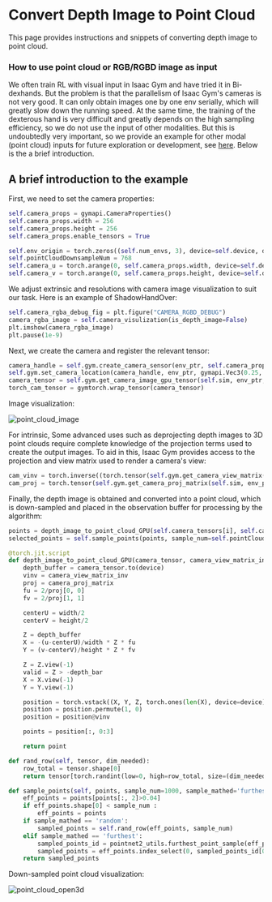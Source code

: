 # Convert Depth Image to Point Cloud

This page provides instructions and snippets of converting depth image to point cloud.

### How to use point cloud or RGB/RGBD image as input

We often train RL with visual input in Isaac Gym and have tried it in Bi-dexhands. But the problem is that the parallelism of Isaac Gym's cameras is not very good. It can only obtain images one by one env serially, which will greatly slow down the running speed. At the same time, the training of the dexterous hand is very difficult and greatly depends on the high sampling efficiency, so we do not use the input of other modalities. But this is undoubtedly very important, so we provide an example for other modal (point cloud) inputs for future exploration or development, see [here](https://github.com/PKU-MARL/DexterousHands/blob/main/bi-dexhands/tasks/shadow_hand_point_cloud.py). Below is the a brief introduction.

## A brief introduction to the example

First, we need to set the camera properties:
```python
self.camera_props = gymapi.CameraProperties()
self.camera_props.width = 256
self.camera_props.height = 256
self.camera_props.enable_tensors = True

self.env_origin = torch.zeros((self.num_envs, 3), device=self.device, dtype=torch.float)
self.pointCloudDownsampleNum = 768
self.camera_u = torch.arange(0, self.camera_props.width, device=self.device)
self.camera_v = torch.arange(0, self.camera_props.height, device=self.device)
```

We adjust extrinsic and resolutions with camera image visualization to suit our task. Here is an example of ShadowHandOver:

```python
self.camera_rgba_debug_fig = plt.figure("CAMERA_RGBD_DEBUG")
camera_rgba_image = self.camera_visulization(is_depth_image=False)
plt.imshow(camera_rgba_image)
plt.pause(1e-9)
```

Next, we create the camera and register the relevant tensor:
```python
camera_handle = self.gym.create_camera_sensor(env_ptr, self.camera_props)
self.gym.set_camera_location(camera_handle, env_ptr, gymapi.Vec3(0.25, -0.5, 0.75), gymapi.Vec3(-0.24, -0.5, 0))
camera_tensor = self.gym.get_camera_image_gpu_tensor(self.sim, env_ptr, camera_handle, gymapi.IMAGE_DEPTH)
torch_cam_tensor = gymtorch.wrap_tensor(camera_tensor)
```

Image visualization:

![point_cloud_image](/img/isaacgym_img/point_cloud_image.png)

For intrinsic, Some advanced uses such as deprojecting depth images to 3D point clouds require complete knowledge of the projection terms used to create the output images. To aid in this, Isaac Gym provides access to the projection and view matrix used to render a camera's view:

```python
cam_vinv = torch.inverse((torch.tensor(self.gym.get_camera_view_matrix(self.sim, env_ptr, camera_handle)))).to(self.device)
cam_proj = torch.tensor(self.gym.get_camera_proj_matrix(self.sim, env_ptr, camera_handle), device=self.device)
```

Finally, the depth image is obtained and converted into a point cloud, which is down-sampled and placed in the observation buffer for processing by the algorithm:

```python
points = depth_image_to_point_cloud_GPU(self.camera_tensors[i], self.camera_view_matrixs[i], self.camera_proj_matrixs[i], self.camera_u2, self.camera_v2, self.camera_props.width, self.camera_props.height, 10, self.device)
selected_points = self.sample_points(points, sample_num=self.pointCloudDownsampleNum, sample_mathed='random')

@torch.jit.script
def depth_image_to_point_cloud_GPU(camera_tensor, camera_view_matrix_inv, camera_proj_matrix, u, v, width:float, height:float, depth_bar:float, device:torch.device):
    depth_buffer = camera_tensor.to(device)
    vinv = camera_view_matrix_inv
    proj = camera_proj_matrix
    fu = 2/proj[0, 0]
    fv = 2/proj[1, 1]

    centerU = width/2
    centerV = height/2

    Z = depth_buffer
    X = -(u-centerU)/width * Z * fu
    Y = (v-centerV)/height * Z * fv

    Z = Z.view(-1)
    valid = Z > -depth_bar
    X = X.view(-1)
    Y = Y.view(-1)

    position = torch.vstack((X, Y, Z, torch.ones(len(X), device=device)))[:, valid]
    position = position.permute(1, 0)
    position = position@vinv

    points = position[:, 0:3]

    return point

def rand_row(self, tensor, dim_needed):  
    row_total = tensor.shape[0]
    return tensor[torch.randint(low=0, high=row_total, size=(dim_needed,)),:]

def sample_points(self, points, sample_num=1000, sample_mathed='furthest'):
    eff_points = points[points[:, 2]>0.04]
    if eff_points.shape[0] < sample_num :
        eff_points = points
    if sample_mathed == 'random':
        sampled_points = self.rand_row(eff_points, sample_num)
    elif sample_mathed == 'furthest':
        sampled_points_id = pointnet2_utils.furthest_point_sample(eff_points.reshape(1, *eff_points.shape), sample_num)
        sampled_points = eff_points.index_select(0, sampled_points_id[0].long())
    return sampled_points
```

Down-sampled point cloud visualization:

![point_cloud_open3d](/img/isaacgym_img/point_cloud_open3d.png)
